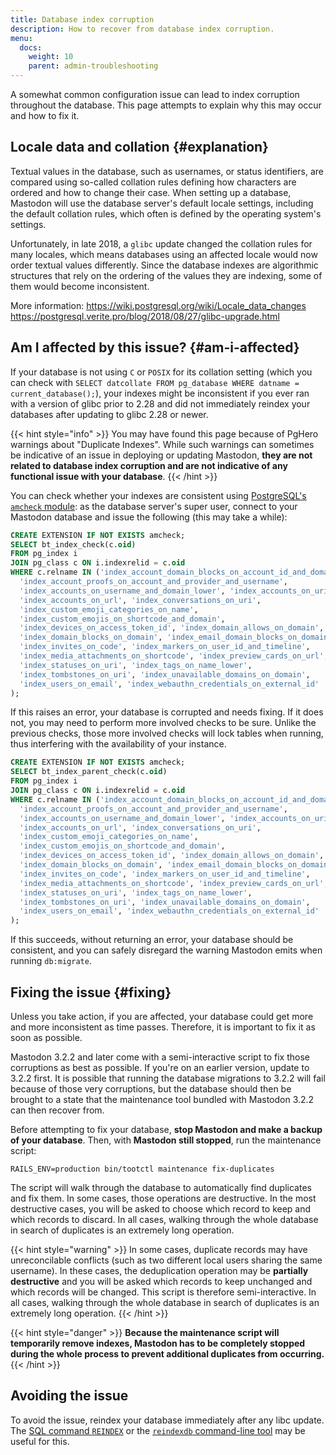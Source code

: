 ```yaml
---
title: Database index corruption
description: How to recover from database index corruption.
menu:
  docs:
    weight: 10
    parent: admin-troubleshooting
---
```


A somewhat common configuration issue can lead to index corruption throughout the database. This page attempts to explain why this may occur and how to fix it.

## Locale data and collation {#explanation}

Textual values in the database, such as usernames, or status identifiers, are compared using so-called collation rules defining how characters are ordered and how to change their case.
When setting up a database, Mastodon will use the database server's default locale settings, including the default collation rules, which often is defined by the operating system's settings.

Unfortunately, in late 2018, a `glibc` update changed the collation rules for many locales, which means databases using an affected locale would now order textual values differently.
Since the database indexes are algorithmic structures that rely on the ordering of the values they are indexing, some of them would become inconsistent.

More information: https://wiki.postgresql.org/wiki/Locale_data_changes https://postgresql.verite.pro/blog/2018/08/27/glibc-upgrade.html

## Am I affected by this issue? {#am-i-affected}

If your database is not using `C` or `POSIX` for its collation setting (which you can check with `SELECT datcollate FROM pg_database WHERE datname = current_database();`),
your indexes might be inconsistent if you ever ran with a version of glibc prior to 2.28 and did not immediately reindex your databases after updating to glibc 2.28 or newer.

{{< hint style="info" >}}
You may have found this page because of PgHero warnings about "Duplicate Indexes". While such warnings can sometimes be indicative of an issue in deploying or updating Mastodon, **they are not related to database index corruption and are not indicative of any functional issue with your database**.
{{< /hint >}}

You can check whether your indexes are consistent using [PostgreSQL's `amcheck` module](https://www.postgresql.org/docs/10/amcheck.html): as the database server's super user, connect to your Mastodon database and issue the following (this may take a while):

```SQL
CREATE EXTENSION IF NOT EXISTS amcheck;
SELECT bt_index_check(c.oid)
FROM pg_index i
JOIN pg_class c ON i.indexrelid = c.oid
WHERE c.relname IN ('index_account_domain_blocks_on_account_id_and_domain',
  'index_account_proofs_on_account_and_provider_and_username',
  'index_accounts_on_username_and_domain_lower', 'index_accounts_on_uri',
  'index_accounts_on_url', 'index_conversations_on_uri',
  'index_custom_emoji_categories_on_name',
  'index_custom_emojis_on_shortcode_and_domain',
  'index_devices_on_access_token_id', 'index_domain_allows_on_domain',
  'index_domain_blocks_on_domain', 'index_email_domain_blocks_on_domain',
  'index_invites_on_code', 'index_markers_on_user_id_and_timeline',
  'index_media_attachments_on_shortcode', 'index_preview_cards_on_url',
  'index_statuses_on_uri', 'index_tags_on_name_lower',
  'index_tombstones_on_uri', 'index_unavailable_domains_on_domain',
  'index_users_on_email', 'index_webauthn_credentials_on_external_id'
);
```

If this raises an error, your database is corrupted and needs fixing. If it does not, you may need to perform more involved checks to be sure.
Unlike the previous checks, those more involved checks will lock tables when running, thus interfering with the availability of your instance.

```SQL
CREATE EXTENSION IF NOT EXISTS amcheck;
SELECT bt_index_parent_check(c.oid)
FROM pg_index i
JOIN pg_class c ON i.indexrelid = c.oid
WHERE c.relname IN ('index_account_domain_blocks_on_account_id_and_domain',
  'index_account_proofs_on_account_and_provider_and_username',
  'index_accounts_on_username_and_domain_lower', 'index_accounts_on_uri',
  'index_accounts_on_url', 'index_conversations_on_uri',
  'index_custom_emoji_categories_on_name',
  'index_custom_emojis_on_shortcode_and_domain',
  'index_devices_on_access_token_id', 'index_domain_allows_on_domain',
  'index_domain_blocks_on_domain', 'index_email_domain_blocks_on_domain',
  'index_invites_on_code', 'index_markers_on_user_id_and_timeline',
  'index_media_attachments_on_shortcode', 'index_preview_cards_on_url',
  'index_statuses_on_uri', 'index_tags_on_name_lower',
  'index_tombstones_on_uri', 'index_unavailable_domains_on_domain',
  'index_users_on_email', 'index_webauthn_credentials_on_external_id'
);
```

If this succeeds, without returning an error, your database should be consistent, and you can safely disregard the warning Mastodon emits when running `db:migrate`.

## Fixing the issue {#fixing}

Unless you take action, if you are affected, your database could get more and more inconsistent as time passes. Therefore, it is important to fix it as soon as possible.

Mastodon 3.2.2 and later come with a semi-interactive script to fix those corruptions as best as possible. If you're on an earlier version, update to 3.2.2 first. It is possible that running the database migrations to 3.2.2 will fail because of those very corruptions, but the database should then be brought to a state that the maintenance tool bundled with Mastodon 3.2.2 can then recover from.

Before attempting to fix your database, **stop Mastodon and make a backup of your database**. Then, with **Mastodon still stopped**, run the maintenance script:

```
RAILS_ENV=production bin/tootctl maintenance fix-duplicates
```

The script will walk through the database to automatically find duplicates and fix them. In some cases, those operations are destructive. In the most destructive cases, you will be asked to choose which record to keep and which records to discard. In all cases, walking through the whole database in search of duplicates is an extremely long operation.

{{< hint style="warning" >}}
In some cases, duplicate records may have unreconcilable conflicts (such as two different local users sharing the same username). In these cases, the deduplication operation may be **partially destructive** and you will be asked which records to keep unchanged and which records will be changed.
This script is therefore semi-interactive. In all cases, walking through the whole database in search of duplicates is an extremely long operation.
{{< /hint >}}

{{< hint style="danger" >}}
**Because the maintenance script will temporarily remove indexes, Mastodon has to be completely stopped during the whole process to prevent additional duplicates from occurring.**
{{< /hint >}}

## Avoiding the issue

To avoid the issue, reindex your database immediately after any libc update.
The
[SQL command `REINDEX`](https://www.postgresql.org/docs/current/sql-reindex.html) 
or the
[`reindexdb` command-line tool](https://www.postgresql.org/docs/current/app-reindexdb.html)
may be useful for this.
